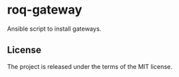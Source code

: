# roq-gateway

Ansible script to install gateways.


## License

The project is released under the terms of the MIT license.
